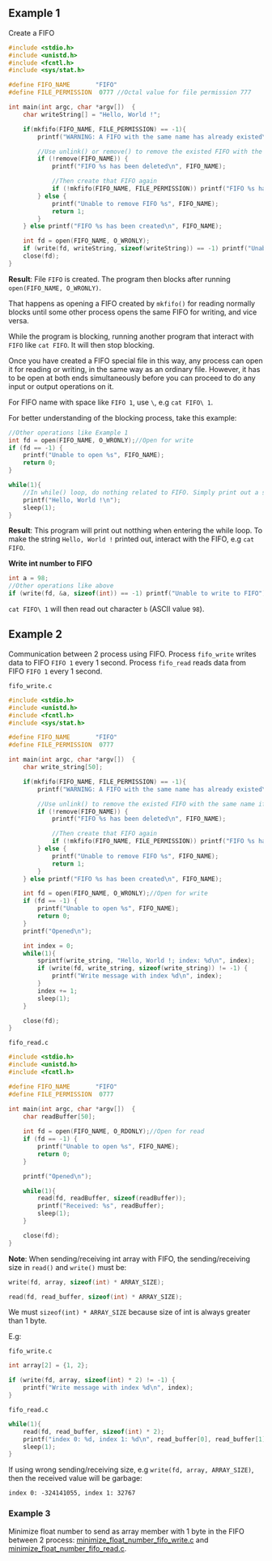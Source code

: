 
## Example 1

Create a FIFO

```c
#include <stdio.h>
#include <unistd.h>
#include <fcntl.h>
#include <sys/stat.h>

#define FIFO_NAME 		"FIFO"
#define FILE_PERMISSION	 0777 //Octal value for file permission 777

int main(int argc, char *argv[])  {
	char writeString[] = "Hello, World !";

	if(mkfifo(FIFO_NAME, FILE_PERMISSION) == -1){
		printf("WARNING: A FIFO with the same name has already existed\n");

        //Use unlink() or remove() to remove the existed FIFO with the same name if existed
        if (!remove(FIFO_NAME)) {
            printf("FIFO %s has been deleted\n", FIFO_NAME);

            //Then create that FIFO again
            if (!mkfifo(FIFO_NAME, FILE_PERMISSION)) printf("FIFO %s has been recreated\n", FIFO_NAME);
        } else {
            printf("Unable to remove FIFO %s", FIFO_NAME);
            return 1;
        }
	} else printf("FIFO %s has been created\n", FIFO_NAME);

	int fd = open(FIFO_NAME, O_WRONLY);
	if (write(fd, writeString, sizeof(writeString)) == -1) printf("Unable to write to FIFO");
	close(fd);
}
```

**Result**: File ``FIFO`` is created. The program then blocks after running ``open(FIFO_NAME, O_WRONLY)``.

That happens as opening a FIFO created by ``mkfifo()`` for reading normally blocks until some other process opens the same FIFO for writing, and vice versa.

While the program is blocking, running another program that interact with ``FIFO`` like ``cat FIFO``. It will then stop blocking.

Once you have created a FIFO special file in this way, any process can open it for reading or writing, in the same way as an ordinary file. However, it has to be open at both ends simultaneously before you can proceed to do any input or output operations on it.

For FIFO name with space like ``FIFO 1``, use ``\``, e.g ``cat FIFO\ 1``.

For better understanding of the blocking process, take this example:

```c
//Other operations like Example 1
int fd = open(FIFO_NAME, O_WRONLY);//Open for write
if (fd == -1) {
	printf("Unable to open %s", FIFO_NAME);
	return 0;
}	

while(1){
	//In while() loop, do nothing related to FIFO. Simply print out a string
	printf("Hello, World !\n");
	sleep(1);  
}
```

**Result**: This program will print out notthing when entering the while loop. To make the string ``Hello, World !`` printed out, interact with the FIFO, e.g ``cat FIFO``.

**Write int number to FIFO**

```c
int a = 98;
//Other operations like above
if (write(fd, &a, sizeof(int)) == -1) printf("Unable to write to FIFO");
```

``cat FIFO\ 1`` will then read out character ``b`` (ASCII value ``98``).

## Example 2

Communication between 2 process using FIFO. Process ``fifo_write`` writes data to FIFO ``FIFO 1`` every 1 second. Process ``fifo_read`` reads data from FIFO ``FIFO 1`` every 1 second.

``fifo_write.c``

```c
#include <stdio.h>
#include <unistd.h>
#include <fcntl.h>
#include <sys/stat.h>

#define FIFO_NAME 		"FIFO"
#define FILE_PERMISSION	 0777

int main(int argc, char *argv[])  {
	char write_string[50];

	if(mkfifo(FIFO_NAME, FILE_PERMISSION) == -1){
		printf("WARNING: A FIFO with the same name has already existed\n");

        //Use unlink() to remove the existed FIFO with the same name if existed
        if (!remove(FIFO_NAME)) {
            printf("FIFO %s has been deleted\n", FIFO_NAME);

            //Then create that FIFO again
            if (!mkfifo(FIFO_NAME, FILE_PERMISSION)) printf("FIFO %s has been recreated\n", FIFO_NAME);
        } else {
            printf("Unable to remove FIFO %s", FIFO_NAME);
            return 1;
        }
	} else printf("FIFO %s has been created\n", FIFO_NAME);

	int fd = open(FIFO_NAME, O_WRONLY);//Open for write
	if (fd == -1) {
		printf("Unable to open %s", FIFO_NAME);
		return 0;
	}	
	printf("Opened\n");

    int index = 0;
	while(1){
        sprintf(write_string, "Hello, World !; index: %d\n", index);
        if (write(fd, write_string, sizeof(write_string)) != -1) {
            printf("Write message with index %d\n", index);
        }
		index += 1; 
        sleep(1);  
    }

	close(fd);
}
```

``fifo_read.c``
```c
#include <stdio.h>
#include <unistd.h>
#include <fcntl.h>

#define FIFO_NAME 		"FIFO"
#define FILE_PERMISSION	 0777

int main(int argc, char *argv[])  {
	char readBuffer[50];
    
	int fd = open(FIFO_NAME, O_RDONLY);//Open for read
	if (fd == -1) {
		printf("Unable to open %s", FIFO_NAME);
		return 0;
	}	

	printf("Opened\n");

    while(1){
        read(fd, readBuffer, sizeof(readBuffer));
        printf("Received: %s", readBuffer);
        sleep(1); 
    }

	close(fd);
}
```
**Note**: When sending/receiving int array with FIFO, the sending/receiving size in ``read()`` and ``write()`` must be:

```c
write(fd, array, sizeof(int) * ARRAY_SIZE);
```

```c
read(fd, read_buffer, sizeof(int) * ARRAY_SIZE);
``` 

We must ``sizeof(int) * ARRAY_SIZE`` because size of int is always greater than 1 byte.

E.g:

``fifo_write.c``

```c
int array[2] = {1, 2};

if (write(fd, array, sizeof(int) * 2) != -1) {
    printf("Write message with index %d\n", index);
}
```	

``fifo_read.c``

```c
while(1){
	read(fd, read_buffer, sizeof(int) * 2);
	printf("index 0: %d, index 1: %d\n", read_buffer[0], read_buffer[1]);
	sleep(1); 
}
```

If using wrong sending/receiving size, e.g ``write(fd, array, ARRAY_SIZE)``, then the received value will be garbage:

```
index 0: -324141055, index 1: 32767
```
### Example 3

Minimize float number to send as array member with 1 byte in the FIFO between 2 process: [minimize_float_number_fifo_write.c](minimize_float_number_fifo_write.c) and [minimize_float_number_fifo_read.c](minimize_float_number_fifo_read.c).
